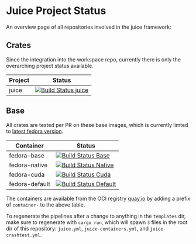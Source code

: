 # Juice Project Status

An overview page of all repositories involved in the juice framework:

## Crates

Since the integration into the workspace repo, currently there is only the overarching project status available.

| Project          | Status |
| ---------------- | --- |
| juice | [![Build Status juice](https://ci.spearow.io/api/v1/teams/spearow/pipelines/juice/jobs/test-juice/badge)](https://ci.spearow.io/teams/spearow/pipelines/juice) |

## Base

All crates are tested per PR on these base images, which is currently limted to [latest fedora version](https://getfedora.org).

| Container | Status |
| --- | --- |
| fedora-base | [![Build Status Base](https://ci.spearow.io/api/v1/teams/spearow/pipelines//juice-containers/jobs/create-oci-fedora-base/badge)](https://ci.spearow.io/teams/spearow/pipelines/juice-containers/jobs/create-oci-fedora-base) |
| fedora-native | [![Build Status Native](https://ci.spearow.io/api/v1/teams/spearow/pipelines//juice-containers/jobs/create-oci-fedora-native/badge)](https://ci.spearow.io/teams/spearow/pipelines/juice-containers/jobs/create-oci-fedora-native) |
| fedora-cuda | [![Build Status Cuda](https://ci.spearow.io/api/v1/teams/spearow/pipelines//juice-containers/jobs/create-oci-fedora-cuda/badge)](https://ci.spearow.io/teams/spearow/pipelines/juice-containers/jobs/create-oci-fedora-cuda) |
| fedora-default | [![Build Status Default](https://ci.spearow.io/api/v1/teams/spearow/pipelines//juice-containers/jobs/create-oci-fedora-default/badge)](https://ci.spearow.io/teams/spearow/pipelines/juice-containers/jobs/create-oci-fedora-default) |

The containers are available from the OCI registry [quay.io](https://quay.io/organization/spearow) by adding
a prefix of `container-` to the above table.

To regenerate the pipelines after a change to anything in the `templates` dir, make sure to regenerate with `cargo run`, which will spawn `3` files in the root dir of this repository: `juice.yml`, `juice-containers.yml`, and `juice-crashtest.yml`.
